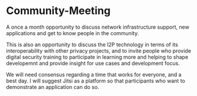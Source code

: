 # Community-Meeting
A once a month opportunity to discuss network infrastructure support, new applications and get to know people in the community.

This is also an opportunity to discuss the I2P technology in terms of its interoperability with other privacy projects, and to invite people who provide digital security training to participate in learning more and helping to shape developemnt and provide insight for use cases and development focus.

We will need consensus regarding a time that works for everyone, and a best day. 
I will suggest Jitsi as a platform so that participants who want to demonstrate an application can do so. 
